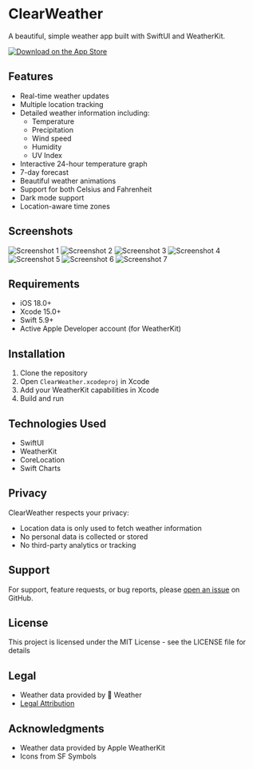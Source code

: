 # ClearWeather

A beautiful, simple weather app built with SwiftUI and WeatherKit.

[![Download on the App Store](https://developer.apple.com/assets/elements/badges/download-on-the-app-store.svg)](https://apps.apple.com/app/clearweather/id6476800460)

## Features

- Real-time weather updates
- Multiple location tracking
- Detailed weather information including:
  - Temperature
  - Precipitation
  - Wind speed
  - Humidity
  - UV Index
- Interactive 24-hour temperature graph
- 7-day forecast
- Beautiful weather animations
- Support for both Celsius and Fahrenheit
- Dark mode support
- Location-aware time zones

## Screenshots

![Screenshot 1](Screenshots/iPhone-1.png)
![Screenshot 2](Screenshots/iPhone-2.png)
![Screenshot 3](Screenshots/iPhone-3.png)
![Screenshot 4](Screenshots/iPhone-4.png)
![Screenshot 5](Screenshots/iPhone-5.png)
![Screenshot 6](Screenshots/iPhone-6.png)
![Screenshot 7](Screenshots/iPhone-7.png)

## Requirements

- iOS 18.0+
- Xcode 15.0+
- Swift 5.9+
- Active Apple Developer account (for WeatherKit)

## Installation

1. Clone the repository
2. Open `ClearWeather.xcodeproj` in Xcode
3. Add your WeatherKit capabilities in Xcode
4. Build and run

## Technologies Used

- SwiftUI
- WeatherKit
- CoreLocation
- Swift Charts

## Privacy

ClearWeather respects your privacy:

- Location data is only used to fetch weather information
- No personal data is collected or stored
- No third-party analytics or tracking

## Support

For support, feature requests, or bug reports, please [open an issue](https://github.com/tarekchaalan/ClearWeather/issues) on GitHub.

## License

This project is licensed under the MIT License - see the LICENSE file for details

## Legal

- Weather data provided by  Weather
- [Legal Attribution](https://weatherkit.apple.com/legal-attribution.html)

## Acknowledgments

- Weather data provided by Apple WeatherKit
- Icons from SF Symbols

